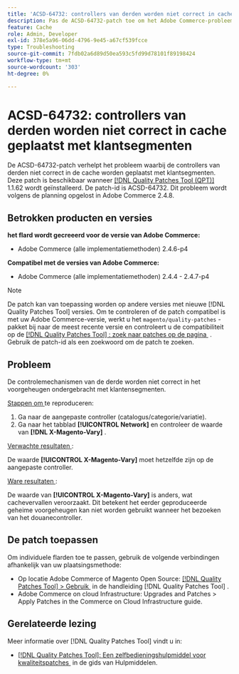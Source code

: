 ```yaml
---
title: 'ACSD-64732: controllers van derden worden niet correct in cache geplaatst met klantsegmenten'
description: Pas de ACSD-64732-patch toe om het Adobe Commerce-probleem op te lossen, waarbij controllers van derden niet correct in de cache worden geplaatst met klantsegmenten.
feature: Cache
role: Admin, Developer
exl-id: 378e5a96-06dd-4796-9e45-a67cf539fcce
type: Troubleshooting
source-git-commit: 7fdb02a6d89d50ea593c5fd99d78101f89198424
workflow-type: tm+mt
source-wordcount: '303'
ht-degree: 0%

---
```


# ACSD-64732: controllers van derden worden niet correct in cache geplaatst met klantsegmenten

De ACSD-64732-patch verhelpt het probleem waarbij de controllers van derden niet correct in de cache worden geplaatst met klantsegmenten. Deze patch is beschikbaar wanneer [[!DNL Quality Patches Tool (QPT)]](/help/tools/quality-patches-tool/quality-patches-tool-to-self-serve-quality-patches.md) 1.1.62 wordt geïnstalleerd. De patch-id is ACSD-64732. Dit probleem wordt volgens de planning opgelost in Adobe Commerce 2.4.8.

## Betrokken producten en versies

**het flard wordt gecreeerd voor de versie van Adobe Commerce:**

* Adobe Commerce (alle implementatiemethoden) 2.4.6-p4

**Compatibel met de versies van Adobe Commerce:**

* Adobe Commerce (alle implementatiemethoden) 2.4.4 - 2.4.7-p4

>[!NOTE]
>
>De patch kan van toepassing worden op andere versies met nieuwe [!DNL Quality Patches Tool] versies. Om te controleren of de patch compatibel is met uw Adobe Commerce-versie, werkt u het `magento/quality-patches` -pakket bij naar de meest recente versie en controleert u de compatibiliteit op de [[!DNL Quality Patches Tool] : zoek naar patches op de pagina &#x200B;](https://experienceleague.adobe.com/tools/commerce-quality-patches/index.html?lang=nl-NL) . Gebruik de patch-id als een zoekwoord om de patch te zoeken.

## Probleem

De controlemechanismen van de derde worden niet correct in het voorgeheugen ondergebracht met klantensegmenten.

<u> Stappen om </u> te reproduceren:

1. Ga naar de aangepaste controller (catalogus/categorie/variatie).
1. Ga naar het tabblad **[!UICONTROL Network]** en controleer de waarde van **[!DNL X-Magento-Vary]** .

<u> Verwachte resultaten </u>:

De waarde **[!UICONTROL X-Magento-Vary]** moet hetzelfde zijn op de aangepaste controller.

<u> Ware resultaten </u>:

De waarde van **[!UICONTROL X-Magento-Vary]** is anders, wat cachevervallen veroorzaakt. Dit betekent het eerder geproduceerde geheime voorgeheugen kan niet worden gebruikt wanneer het bezoeken van het douanecontroller.

## De patch toepassen

Om individuele flarden toe te passen, gebruik de volgende verbindingen afhankelijk van uw plaatsingsmethode:

* Op locatie Adobe Commerce of Magento Open Source: [[!DNL Quality Patches Tool] > Gebruik &#x200B;](/help/tools/quality-patches-tool/usage.md) in de handleiding [!DNL Quality Patches Tool] .
* Adobe Commerce on cloud Infrastructure: Upgrades and Patches > Apply Patches in the Commerce on Cloud Infrastructure guide.

## Gerelateerde lezing

Meer informatie over [!DNL Quality Patches Tool] vindt u in:

* [[!DNL Quality Patches Tool]: Een zelfbedieningshulpmiddel voor kwaliteitspatches &#x200B;](/help/tools/quality-patches-tool/quality-patches-tool-to-self-serve-quality-patches.md) in de gids van Hulpmiddelen.
